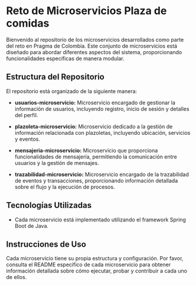 # Reto de Microservicios Plaza de comidas

Bienvenido al repositorio de los microservicios desarrollados como parte del reto en Pragma de Colombia. Este conjunto de microservicios está diseñado para abordar diferentes aspectos del sistema, proporcionando funcionalidades específicas de manera modular.

## Estructura del Repositorio

El repositorio está organizado de la siguiente manera:

- **usuarios-microservicio:** Microservicio encargado de gestionar la información de usuarios, incluyendo registro, inicio de sesión y detalles del perfil.

- **plazoleta-microservicio:** Microservicio dedicado a la gestión de información relacionada con plazoletas, incluyendo ubicación, servicios y eventos.

- **mensajeria-microservicio:** Microservicio que proporciona funcionalidades de mensajería, permitiendo la comunicación entre usuarios y la gestión de mensajes.

- **trazabilidad-microservicio:** Microservicio encargado de la trazabilidad de eventos y transacciones, proporcionando información detallada sobre el flujo y la ejecución de procesos.

## Tecnologías Utilizadas

- Cada microservicio está implementado utilizando el framework Spring Boot de Java.

## Instrucciones de Uso

Cada microservicio tiene su propia estructura y configuración. Por favor, consulta el README específico de cada microservicio para obtener información detallada sobre cómo ejecutar, probar y contribuir a cada uno de ellos.


